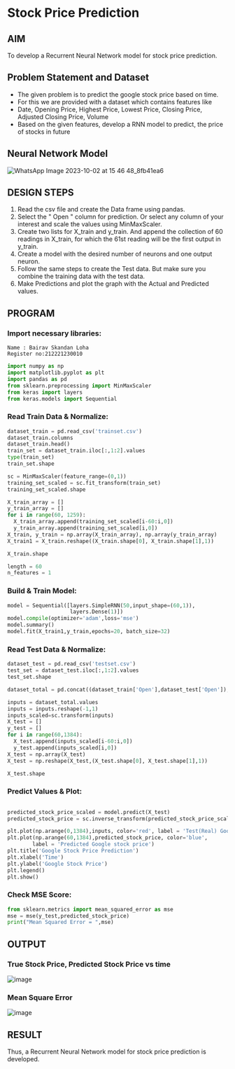 # Stock Price Prediction

## AIM
To develop a Recurrent Neural Network model for stock price prediction.

## Problem Statement and Dataset
* The given problem is to predict the google stock price based on time.
* For this we are provided with a dataset which contains features like
* Date, Opening Price, Highest Price, Lowest Price, Closing Price, Adjusted Closing Price, Volume
* Based on the given features, develop a RNN model to predict, the price of stocks in future

## Neural Network Model
![WhatsApp Image 2023-10-02 at 15 46 48_8fb41ea6](https://github.com/Aashima02/rnn-stock-price-prediction/assets/93427086/777fce87-18bb-4ea3-80d5-0e3a6862055d)


## DESIGN STEPS
1. Read the csv file and create the Data frame using pandas.
2. Select the " Open " column for prediction. Or select any column of your interest and scale the values using MinMaxScaler.
3. Create two lists for X_train and y_train. And append the collection of 60 readings in X_train, for which the 61st reading will be the first output in y_train.
4. Create a model with the desired number of neurons and one output neuron.
5. Follow the same steps to create the Test data. But make sure you combine the training data with the test data.
6. Make Predictions and plot the graph with the Actual and Predicted values.


## PROGRAM

### Import necessary libraries:
```
Name : Bairav Skandan Loha
Register no:212221230010
```
```python
import numpy as np
import matplotlib.pyplot as plt
import pandas as pd
from sklearn.preprocessing import MinMaxScaler
from keras import layers
from keras.models import Sequential
```

### Read Train Data & Normalize:
```python
dataset_train = pd.read_csv('trainset.csv')
dataset_train.columns
dataset_train.head()
train_set = dataset_train.iloc[:,1:2].values
type(train_set)
train_set.shape

sc = MinMaxScaler(feature_range=(0,1))
training_set_scaled = sc.fit_transform(train_set)
training_set_scaled.shape

X_train_array = []
y_train_array = []
for i in range(60, 1259):
  X_train_array.append(training_set_scaled[i-60:i,0])
  y_train_array.append(training_set_scaled[i,0])
X_train, y_train = np.array(X_train_array), np.array(y_train_array)
X_train1 = X_train.reshape((X_train.shape[0], X_train.shape[1],1))

X_train.shape

length = 60
n_features = 1
```

### Build & Train Model:
```python
model = Sequential([layers.SimpleRNN(50,input_shape=(60,1)),
                    layers.Dense(1)])
model.compile(optimizer='adam',loss='mse')
model.summary()
model.fit(X_train1,y_train,epochs=20, batch_size=32)
```

### Read Test Data & Normalize:
```python
dataset_test = pd.read_csv('testset.csv')
test_set = dataset_test.iloc[:,1:2].values
test_set.shape

dataset_total = pd.concat((dataset_train['Open'],dataset_test['Open']),axis=0)

inputs = dataset_total.values
inputs = inputs.reshape(-1,1)
inputs_scaled=sc.transform(inputs)
X_test = []
y_test = []
for i in range(60,1384):
  X_test.append(inputs_scaled[i-60:i,0])
  y_test.append(inputs_scaled[i,0])
X_test = np.array(X_test)
X_test = np.reshape(X_test,(X_test.shape[0], X_test.shape[1],1))

X_test.shape
```

### Predict Values & Plot:
```python

predicted_stock_price_scaled = model.predict(X_test)
predicted_stock_price = sc.inverse_transform(predicted_stock_price_scaled)

plt.plot(np.arange(0,1384),inputs, color='red', label = 'Test(Real) Google stock price')
plt.plot(np.arange(60,1384),predicted_stock_price, color='blue', 
		label = 'Predicted Google stock price')
plt.title('Google Stock Price Prediction')
plt.xlabel('Time')
plt.ylabel('Google Stock Price')
plt.legend()
plt.show()

```

### Check MSE Score:
```python
from sklearn.metrics import mean_squared_error as mse
mse = mse(y_test,predicted_stock_price)
print("Mean Squared Error = ",mse)
```
## OUTPUT

### True Stock Price, Predicted Stock Price vs time

![image](https://github.com/Aashima02/rnn-stock-price-prediction/assets/93427086/10eff697-1fbd-48fc-99a3-96c21a488ba1)


### Mean Square Error

![image](https://github.com/Aashima02/rnn-stock-price-prediction/assets/93427086/fc36e587-7849-490b-b04c-8ede76d93409)


## RESULT
Thus, a Recurrent Neural Network model for stock price prediction is developed.
